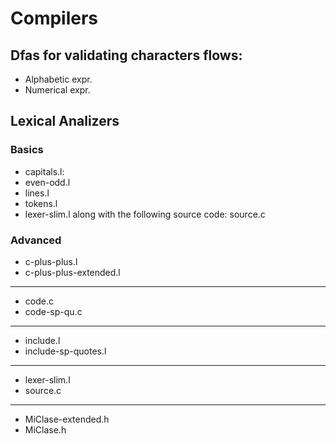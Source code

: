 # Compilers

## Dfas for validating characters flows: 
- Alphabetic expr. 
- Numerical expr. 

## Lexical Analizers

### Basics
+ capitals.l:
+ even-odd.l
+ lines.l
+ tokens.l
+ lexer-slim.l along with the following source code: source.c

### Advanced

+ c-plus-plus.l
+ c-plus-plus-extended.l
---

+ code.c
+ code-sp-qu.c
---

+ include.l
+ include-sp-quotes.l

---

+ lexer-slim.l
+ source.c

---

+ MiClase-extended.h
+ MiClase.h
